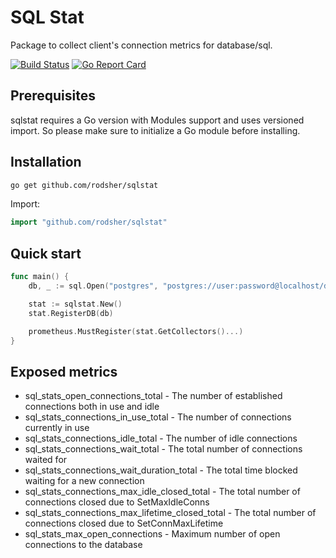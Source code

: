 # SQL Stat
Package to collect client's connection metrics for database/sql.

[![Build Status](https://travis-ci.org/rodsher/sqlstat.svg?branch=master)](https://travis-ci.org/rodsher/sqlstat)
[![Go Report Card](https://goreportcard.com/badge/github.com/rodsher/sqlstat)](https://goreportcard.com/report/github.com/rodsher/sqlstat)

## Prerequisites

sqlstat requires a Go version with Modules support and uses versioned import. So please make sure to initialize a Go module before installing.

## Installation

```bash
go get github.com/rodsher/sqlstat
```

Import:

```go
import "github.com/rodsher/sqlstat"
```

## Quick start

```go
func main() {
	db, _ := sql.Open("postgres", "postgres://user:password@localhost/db")

	stat := sqlstat.New()
	stat.RegisterDB(db)

	prometheus.MustRegister(stat.GetCollectors()...)
}
```

## Exposed metrics
* sql_stats_open_connections_total - The number of established connections both in use and idle
* sql_stats_connections_in_use_total - The number of connections currently in use
* sql_stats_connections_idle_total - The number of idle connections
* sql_stats_connections_wait_total - The total number of connections waited for
* sql_stats_connections_wait_duration_total - The total time blocked waiting for a new connection
* sql_stats_connections_max_idle_closed_total - The total number of connections closed due to SetMaxIdleConns
* sql_stats_connections_max_lifetime_closed_total - The total number of connections closed due to SetConnMaxLifetime
* sql_stats_max_open_connections - Maximum number of open connections to the database


